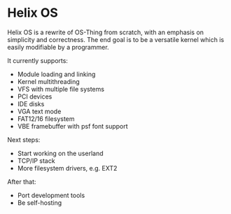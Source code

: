 Helix OS
========

Helix OS is a rewrite of OS-Thing from scratch, with an emphasis on simplicity and correctness.
The end goal is to be a versatile kernel which is easily modifiable by a programmer.

It currently supports:

- Module loading and linking
- Kernel multithreading
- VFS with multiple file systems
- PCI devices 
- IDE disks
- VGA text mode
- FAT12/16 filesystem
- VBE framebuffer with psf font support

Next steps:

- Start working on the userland
- TCP/IP stack
- More filesystem drivers, e.g. EXT2

After that:

- Port development tools
- Be self-hosting
